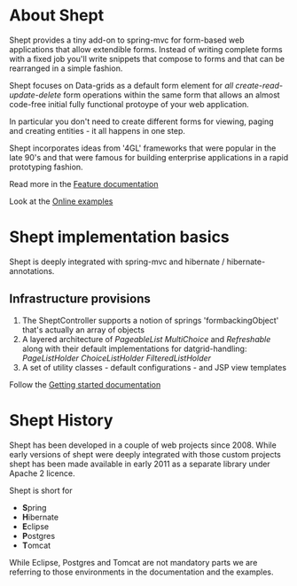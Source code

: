 About Shept
===========
Shept provides a tiny add-on to spring-mvc for form-based web applications that allow extendible forms.
Instead of writing complete forms with a fixed job you'll write snippets that compose to forms
and that can be rearranged in a simple fashion.

Shept focuses on Data-grids as a default form element for *all create-read-update-delete* form operations 
within the same form that allows an almost code-free initial fully functional protoype of your web application.

In particular you don't need to create different forms for viewing, paging and creating entities - it all happens in one step. 

Shept incorporates ideas from '4GL' frameworks that were popular in the late 90's and that
were famous for building enterprise applications in a rapid prototyping fashion.

Read more in the [Feature documentation][features]

Look at the [Online examples][demos]

Shept implementation basics
===========================

Shept is deeply integrated with spring-mvc and hibernate / hibernate-annotations.

Infrastructure provisions
-------------------------

1. The SheptController supports a notion of springs 'formbackingObject' that's actually an array of objects
2. A layered architecture of *PageableList* *MultiChoice* and *Refreshable* along with their default implementations for datgrid-handling: 
*PageListHolder* *ChoiceListHolder* *FilteredListHolder*
3. A set of utility classes - default configurations - and JSP view templates 

Follow the [Getting started documentation][getting started]

Shept History
=============

Shept has been developed in a couple of web projects since 2008. While early versions of shept were deeply integrated with those custom projects
shept has been made available in early 2011 as a separate library under Apache 2 licence.

Shept is short for

* **S**pring
* **H**ibernate
* **E**clipse
* **P**ostgres
* **T**omcat

While Eclipse, Postgres and Tomcat are not mandatory parts we are referring to those environments in the documentation and the examples.

[features]: http://shept.org/docs/Shept/Features
[demos]: http://shept.org/docs/Demos
[getting started]: http://shept.org/docs/Demo1
